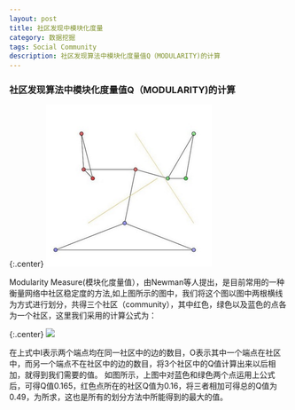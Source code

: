 ```yaml
---
layout: post
title: 社区发现中模块化度量
category: 数据挖掘
tags: Social Community
description: 社区发现算法中模块化度量值Q（MODULARITY)的计算 
---
```

<script type="text/javascript" src="http://cdn.mathjax.org/mathjax/latest/MathJax.js?config=default"></script>
### 社区发现算法中模块化度量值Q（MODULARITY)的计算
 

{:.center}
![Alt text](/img/social/modularity1.png  "modularity")


Modularity Measure(模块化度量值），由Newman等人提出，是目前常用的一种衡量网络中社区稳定度的方法,如上图所示的图中，我们将这个图以图中两根横线为方式进行划分，共得三个社区（community），其中红色，绿色以及蓝色的点各为一个社区，这里我们采用的计算公式为：

{:.center}
<img src="http://latex.codecogs.com/gif.latex?Q=\sum(\frac{I}{E}-(\frac{2I+O}{2E})^2)" /> 

在上式中I表示两个端点均在同一社区中的边的数目，O表示其中一个端点在社区中，而另一个端点不在社区中的边的数目，将3个社区中的Q值计算出来以后相加，就得到我们需要的值。
如图所示，上图中对蓝色和绿色两个点运用上公式后，可得Q值0.165，红色点所在的社区Q值为0.16，将三者相加可得总的Q值为0.49，为所求，这也是所有的划分方法中所能得到的最大的值。
